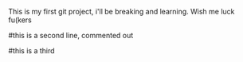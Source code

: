 This is my first git project, i'll be breaking and learning. Wish me luck fu(kers

#this is a second line, commented out

#this is a third

